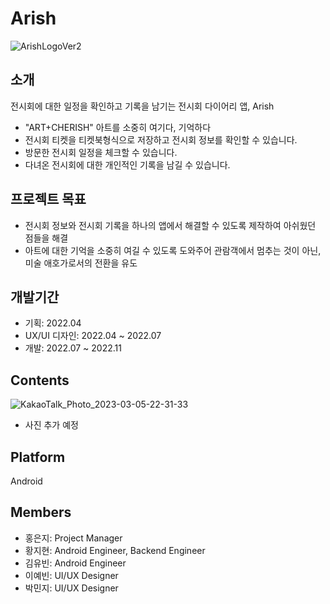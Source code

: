 # Arish

![ArishLogoVer2](https://user-images.githubusercontent.com/118662365/222961877-071dbd3e-5ece-44e1-88f8-da34470744d3.svg)

## 소개
전시회에 대한 일정을 확인하고 기록을 남기는 전시회 다이어리 앱, Arish
- "ART+CHERISH" 아트를 소중히 여기다, 기억하다
- 전시회 티켓을 티켓북형식으로 저장하고 전시회 정보를 확인할 수 있습니다.
- 방문한 전시회 일정을 체크할 수 있습니다.
- 다녀온 전시회에 대한 개인적인 기록을 남길 수 있습니다.
## 프로젝트 목표
- 전시회 정보와 전시회 기록을 하나의 앱에서 해결할 수 있도록 제작하여 아쉬웠던 점들을 해결
- 아트에 대한 기억을 소중히 여길 수 있도록 도와주어 관람객에서 멈추는 것이 아닌, 미술 애호가로서의 전환을 유도

## 개발기간
- 기획: 2022.04
- UX/UI 디자인: 2022.04 ~ 2022.07
- 개발: 2022.07 ~ 2022.11

## Contents

![KakaoTalk_Photo_2023-03-05-22-31-33](https://user-images.githubusercontent.com/118662365/222963507-8690a21f-60b5-4d91-a36d-79145f7e777a.jpeg)
- 사진 추가 예정
## Platform
Android

## Members
- 홍은지:
Project Manager
- 황지현:
Android Engineer, Backend Engineer
- 김유빈:
Android Engineer
- 이예빈:
UI/UX Designer
- 박민지:
UI/UX Designer
